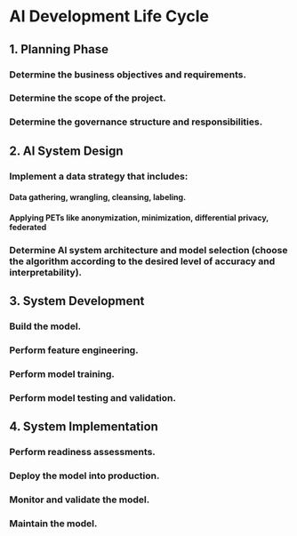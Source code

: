 # AI Development Life Cycle

## 1. Planning Phase

### Determine the business objectives and requirements.

### Determine the scope of the project.

### Determine the governance structure and responsibilities.

## 2. AI System Design

### Implement a data strategy that includes:

#### Data gathering, wrangling, cleansing, labeling.

#### Applying PETs like anonymization, minimization, differential privacy, federated

### Determine Al system architecture and model selection (choose the algorithm according to the desired level of accuracy and interpretability).

## 3. System Development

### Build the model.

### Perform feature engineering.

### Perform model training.

### Perform model testing and validation.

## 4. System Implementation

### Perform readiness assessments.

### Deploy the model into production.

### Monitor and validate the model.

### Maintain the model.